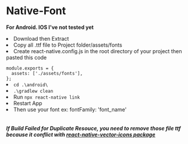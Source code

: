 # Native-Font

<b>For Android. IOS I've not tested yet</b>


<li>Download then Extract</li>
<li>Copy all .ttf file to Project folder/assets/fonts</li>
<li>Create react-native.config.js in the root directory of your project then pasted this code</li>
<code>
module.exports = {
  assets: ['./assets/fonts'],
};
</code>
<li><code>cd .\android\</code></li>
<li><code>.\gradlew clean</code></li>
<li>Run <code>npx react-native link</code></li>
<li>Restart App</li>
<li>Then use your font ex: fontFamily: 'font_name'</li>
<br>
<br>
<b><i>If Build Failed for Duplicate Resouce, you need to remove those file ttf because it conflict with <a href="https://github.com/oblador/react-native-vector-icons">react-native-vector-icons package</a></b></i>

